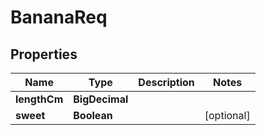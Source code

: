 

# BananaReq


## Properties

| Name | Type | Description | Notes |
|------------ | ------------- | ------------- | -------------|
|**lengthCm** | **BigDecimal** |  |  |
|**sweet** | **Boolean** |  |  [optional] |


